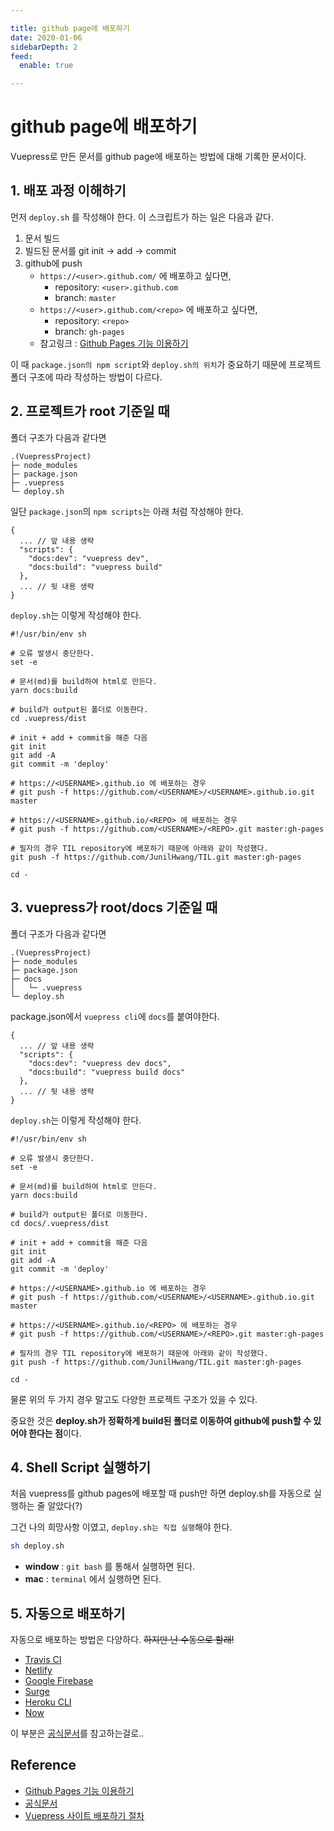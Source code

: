 ```yaml
---

title: github page에 배포하기
date: 2020-01-06
sidebarDepth: 2
feed:
  enable: true

---
```


# github page에 배포하기 

Vuepress로 만든 문서를 github page에 배포하는 방법에 대해 기록한 문서이다.

## 1. 배포 과정 이해하기

먼저 `deploy.sh` 를 작성해야 한다. 이 스크립트가 하는 일은 다음과 같다.

1. 문서 빌드
2. 빌드된 문서를 git init -> add -> commit
3. github에 push
    - `https://<user>.github.com/` 에 배포하고 싶다면,
      - repository: `<user>.github.com`
      - branch: `master`
    - `https://<user>.github.com/<repo>` 에 배포하고 싶다면,
      - repository: `<repo>`
      - branch: `gh-pages`
    - 참고링크 : [Github Pages 기능 이용하기](http://dogfeet.github.io/articles/2012/github-pages.html)

이 때 `package.json의 npm script`와 `deploy.sh의 위치`가 중요하기 때문에 프로젝트 폴더 구조에 따라 작성하는 방법이 다르다.

## 2. 프로젝트가 root 기준일 때

폴더 구조가 다음과 같다면

```{4}
.(VuepressProject)
├─ node_modules
├─ package.json
├─ .vuepress
└─ deploy.sh 
```

일단 `package.json`의 `npm scripts`는 아래 처럼 작성해야 한다.

``` json{4,5}
{
  ... // 앞 내용 생략
  "scripts": {
    "docs:dev": "vuepress dev",
    "docs:build": "vuepress build"
  },
  ... // 뒷 내용 생략
}
```

`deploy.sh`는 이렇게 작성해야 한다.

``` sh{10}
#!/usr/bin/env sh

# 오류 발생시 중단한다.
set -e

# 문서(md)를 build하여 html로 만든다. 
yarn docs:build

# build가 output된 폴더로 이동한다. 
cd .vuepress/dist

# init + add + commit을 해준 다음
git init
git add -A
git commit -m 'deploy'

# https://<USERNAME>.github.io 에 배포하는 경우
# git push -f https://github.com/<USERNAME>/<USERNAME>.github.io.git master

# https://<USERNAME>.github.io/<REPO> 에 배포하는 경우
# git push -f https://github.com/<USERNAME>/<REPO>.git master:gh-pages

# 필자의 경우 TIL repository에 배포하기 때문에 아래와 같이 작성했다.
git push -f https://github.com/JunilHwang/TIL.git master:gh-pages

cd -
```  

## 3. vuepress가 root/docs 기준일 때

폴더 구조가 다음과 같다면

```{4,5}
.(VuepressProject)
├─ node_modules
├─ package.json
├─ docs
│   └─ .vuepress
└─ deploy.sh 
```

package.json에서 `vuepress cli`에 `docs`를 붙여야한다.

``` json{4,5}
{
  ... // 앞 내용 생략
  "scripts": {
    "docs:dev": "vuepress dev docs",
    "docs:build": "vuepress build docs"
  },
  ... // 뒷 내용 생략
}
```

`deploy.sh`는 이렇게 작성해야 한다.

``` sh{10}
#!/usr/bin/env sh

# 오류 발생시 중단한다.
set -e

# 문서(md)를 build하여 html로 만든다. 
yarn docs:build

# build가 output된 폴더로 이동한다. 
cd docs/.vuepress/dist

# init + add + commit을 해준 다음
git init
git add -A
git commit -m 'deploy'

# https://<USERNAME>.github.io 에 배포하는 경우
# git push -f https://github.com/<USERNAME>/<USERNAME>.github.io.git master

# https://<USERNAME>.github.io/<REPO> 에 배포하는 경우
# git push -f https://github.com/<USERNAME>/<REPO>.git master:gh-pages

# 필자의 경우 TIL repository에 배포하기 때문에 아래와 같이 작성했다.
git push -f https://github.com/JunilHwang/TIL.git master:gh-pages

cd -
```

물론 위의 두 가지 경우 말고도 다양한 프로젝트 구조가 있을 수 있다.

중요한 것은 **deploy.sh가 정확하게 build된 폴더로 이동하여 github에 push할 수 있어야 한다는 점**이다. 

## 4. Shell Script 실행하기

처음 vuepress를 github pages에 배포할 때 push만 하면 deploy.sh를 자동으로 실행하는 줄 알았다(?)

그건 나의 희망사항 이였고, `deploy.sh는 직접 실행`해야 한다.

``` sh
sh deploy.sh
```

- **window** : `git bash` 를 통해서 실행하면 된다.
- **mac** : `terminal` 에서 실행하면 된다.

## 5. 자동으로 배포하기

자동으로 배포하는 방법은 다양하다. ~~하지만 난 수동으로 할래!~~

- [Travis CI](https://docs.travis-ci.com/user/deployment/pages/)
- [Netlify](https://netlify.com/)
- [Google Firebase](https://www.npmjs.com/package/firebase-tools)
- [Surge](https://www.npmjs.com/package/surge)
- [Heroku CLI](https://devcenter.heroku.com/articles/heroku-cli)
- [Now](https://zeit.co/examples/vuepress/)

이 부분은 [공식문서](https://vuepress.vuejs.org/guide/deploy.html)를 참고하는걸로..

## Reference

- [Github Pages 기능 이용하기](http://dogfeet.github.io/articles/2012/github-pages.html)
- [공식문서](https://vuepress.vuejs.org/guide/deploy.html)
- [Vuepress 사이트 배포하기 절차](https://joshua1988.github.io/vue-camp/vuepress/learning-note.html#%EC%82%AC%EC%9D%B4%ED%8A%B8-%EB%B0%B0%ED%8F%AC-%ED%95%98%EA%B8%B0-%EC%A0%88%EC%B0%A8)
